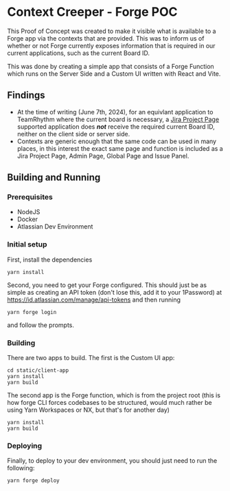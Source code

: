 # Context Creeper - Forge POC
This Proof of Concept was created to make it visible what is available to a Forge app via the contexts that are provided.  This was to inform us of whether or not Forge currently exposes information that is required in our current applications, such as the current Board ID.

This was done by creating a simple app that consists of a Forge Function which runs on the Server Side and a Custom UI written with React and Vite.

## Findings
 - At the time of writing (June 7th, 2024), for an equivlant application to TeamRhythm where the current board is necessary, a [Jira Project Page](https://developer.atlassian.com/platform/forge/manifest-reference/modules/jira-project-page/) supported application does _**not**_ receive the required current Board ID, neither on the client side or server side.
 - Contexts are generic enough that the same code can be used in many places, in this interest the exact same page and function is included as a Jira Project Page, Admin Page, Global Page and Issue Panel.

## Building and Running
### Prerequisites
 - NodeJS
 - Docker
 - Atlassian Dev Environment

### Initial setup
First, install the dependencies
```
yarn install
```

Second, you need to get your Forge configured.  This should just be as simple as creating an API token (don't lose this, add it to your 1Password) at https://id.atlassian.com/manage/api-tokens and then running 
```
yarn forge login
```
and follow the prompts.

### Building
There are two apps to build.  The first is the Custom UI app:
```
cd static/client-app
yarn install
yarn build
```

The second app is the Forge function, which is from the project root (this is how forge CLI forces codebases to be structured, would much rather be using Yarn Workspaces or NX, but that's for another day)
```
yarn install
yarn build
```

### Deploying
Finally, to deploy to your dev environment, you should just need to run the following:
```
yarn forge deploy
```